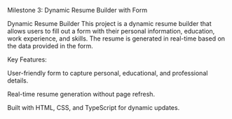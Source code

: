 Milestone 3: Dynamic Resume Builder with Form


Dynamic Resume Builder
This project is a dynamic resume builder that allows users to fill out a form with their personal information, education, work experience, and skills.
The resume is generated in real-time based on the data provided in the form.

Key Features:

User-friendly form to capture personal, educational, and professional details.

Real-time resume generation without page refresh.

Built with HTML, CSS, and TypeScript for dynamic updates.
